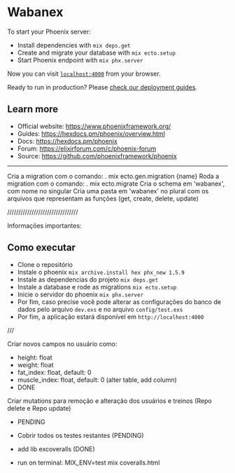 # Wabanex

To start your Phoenix server:

  * Install dependencies with `mix deps.get`
  * Create and migrate your database with `mix ecto.setup`
  * Start Phoenix endpoint with `mix phx.server`

Now you can visit [`localhost:4000`](http://localhost:4000) from your browser.

Ready to run in production? Please [check our deployment guides](https://hexdocs.pm/phoenix/deployment.html).

## Learn more

  * Official website: https://www.phoenixframework.org/
  * Guides: https://hexdocs.pm/phoenix/overview.html
  * Docs: https://hexdocs.pm/phoenix
  * Forum: https://elixirforum.com/c/phoenix-forum
  * Source: https://github.com/phoenixframework/phoenix


---

Cria a migration com o comando:
 . mix ecto.gen.migration {name}
Roda a migration com o comando:
 . mix ecto.migrate
Cria o schema em 'wabanex', com nome no singular
Cria uma pasta em 'wabanex' no plural com os arquivos que representam as funções (get, create, delete, update)

////////////////////////////////

Informações importantes:

## Como executar

- Clone o repositório
- Instale o phoenix `mix archive.install hex phx_new 1.5.9`
- Instale as dependencias do projeto `mix deps.get`
- Instale a database e rode as migrations `mix ecto.setup`
- Inicie o servidor do phoenix `mix phx.server`
- Por fim, caso precise você pode alterar as configurações do banco de dados pelo arquivo `dev.exs` e no arquivo `config/test.exs`
- Por fim, a aplicação estará disponível em `http://localhost:4000`


///

Criar novos campos no usuário como:
 - height: float
 - weight: float
 - fat_index: float, default: 0
 - muscle_index: float, default: 0
 (alter table, add column)
 - DONE

Criar mutations para remoção e alteração dos usuários e treinos
 (Repo delete e Repo update)
 - PENDING

 - Cobrir todos os testes restantes (PENDING)
 - add lib excoveralls (DONE)
 - run on terminal: MIX_ENV=test mix coveralls.html